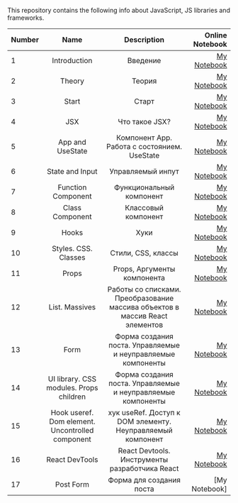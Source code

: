 This repository contains the following  info about JavaScript, JS libraries and frameworks.

| Number        | Name                             | Description                                                   |  Online Notebook | 
| ------------- |:--------------------------------:|:--------------------------------------------------------------:|-----------------:|
|  1            |Introduction                 |  Введение                                      | [My Notebook](https://colab.research.google.com/drive/1tl1vQ9v8ZTpCvMV0xTPgPOykC92Z3_qH#scrollTo=OsjbOFdLB_2h)
 |  2            |Theory                 |  Теория                                       | [My Notebook](https://colab.research.google.com/drive/16uBgCqiUoYsmdfNrZReYjRO4cKvUKd1x#scrollTo=LLImLD_QgQ4m)
  |  3            |  Start                 |  Старт                                        | [My Notebook](https://colab.research.google.com/drive/1o1rITepykKH3Q37bX2bU1I88wkmxrw2m#scrollTo=C7i0t2KGwK2M)
  |  4            |  JSX                 |  Что такое JSX?                                        | [My Notebook](https://colab.research.google.com/drive/16zlU_kH4LfGQlO_zpfGVEeQvK52yN17b)  
 |  5            |  App and UseState                 |  Компонент App. Работа с состоянием. UseState                                   | [My Notebook](https://colab.research.google.com/drive/1kuVdMnWy2RvTMkzei-EmK2Nitd1yqIwE#scrollTo=kz5s6CEO95Zx)  
 |  6            | State  and Input             |  Управляемый инпут                                 | [My Notebook]( https://colab.research.google.com/drive/1HoBBI_nSKpkF9OjA9cWNNNPXryDy-nbb)  
 |  7            | Function Component            |  Функциональный компонент                                 | [My Notebook](https://colab.research.google.com/drive/1TWwEMk7jIKlymkxfyge2_3y4qJP66u7d#scrollTo=pL3tB-sWue9i)  
 |  8            | Class Component            |  Классовый компонент                                 | [My Notebook](https://colab.research.google.com/drive/1uGY4I5-hjdSUKpNDePSWiQIJOiOUY0IG#scrollTo=yIxqcOg8tOPw)  
 |  9            | Hooks            |  Хуки                                 | [My Notebook](https://colab.research.google.com/drive/18iQ7cJYjI_hEevdGq1wFhZFlg6gw2FNH#scrollTo=6QQF2cvuVYuZ)  
 |  10           | Styles. CSS. Classes            |  Стили, CSS, классы                                | [My Notebook]( https://colab.research.google.com/drive/1M2jWbIrL0wcNx3hbMLbZ3oQuhprP3KBu#scrollTo=CGut98S4FfAK) 
 |  11          | Props            |  Props, Аргументы компонента                               | [My Notebook](https://colab.research.google.com/drive/1hugFknQImyx4wVnV2ensLnpWnIzbxyGs#scrollTo=YbsFpqcSUP-k) 
 | 12           | List. Massives         |   Работы со списками. Преобразование массива объектов в массив React элементов      | [My Notebook](https://colab.research.google.com/drive/1WeqGSydBfj-NY7CORM7MtEay_axujxYy#scrollTo=7CGZPltMbCM4) 
  | 13           | Form        |   Форма создания поста. Управляемые и неуправляемые компоненты      | [My Notebook](https://colab.research.google.com/drive/1MIVnX_lQGxgLIgYIZMqfvZXdI2gBcI6L#scrollTo=DuS9JU5jd7gH) 
  | 14           | UI library. CSS modules. Props children        |       Форма создания поста. Управляемые и неуправляемые компоненты      | [My Notebook](https://colab.research.google.com/drive/1icmNg39s3qYyv2TinLEfqxhVsOBDgYOB#scrollTo=Kho01NXWlSmU)     
 | 15           | Hook useref. Dom element.  Uncontrolled component     |      хук useRef. Доступ к DOM элементу. Неуправляемый компонент     | [My Notebook](https://colab.research.google.com/drive/1hKyxiKZwQhkEmL_iaBGkylC-3EqnuGTA#scrollTo=kEYSENBVOZWm)     
  | 16        | React DevTools  |      React Devtools. Инструменты разработчика React     | [My Notebook](https://colab.research.google.com/drive/1pt6CFqLG6W-WpIh2YfEF0lzUO_uXaoar)    
 | 17       | Post Form  |      Форма для создания поста    | [My Notebook]
